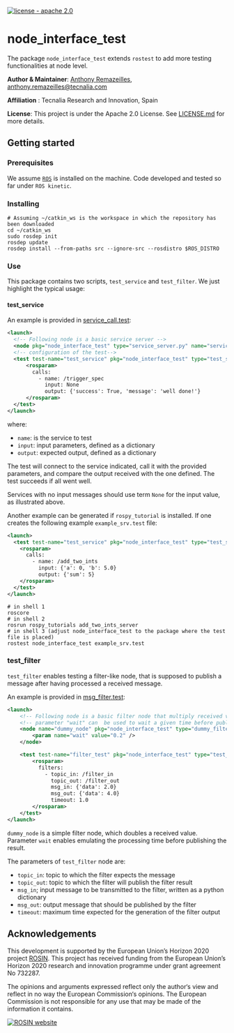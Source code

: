[![license - apache 2.0](https://img.shields.io/:license-Apache%202.0-blue.svg)](https://opensource.org/licenses/Apache-2.0)

# node_interface_test

The package `node_interface_test` extends `rostest` to add more testing functionalities at node level.

**Author & Maintainer**: [Anthony Remazeilles](https://github.com/aremazeilles), anthony.remazeilles@tecnalia.com

**Affiliation** : Tecnalia Research and Innovation, Spain

**License**: This project is under the Apache 2.0 License.
See [LICENSE.md](LICENSE.md) for more details.

## Getting started

### Prerequisites

We assume [`ROS`][ros] is installed on the machine.
Code developed and tested so far under `ROS kinetic`.

[ros]: http://www.ros.org/

### Installing

```shell
# Assuming ~/catkin_ws is the workspace in which the repository has been downloaded
cd ~/catkin_ws
sudo rosdep init
rosdep update
rosdep install --from-paths src --ignore-src --rosdistro $ROS_DISTRO
```

### Use

This package contains two scripts, `test_service` and `test_filter`.
We just highlight the typical usage:

#### test_service

An example is provided in [service_call.test](node_interface_test/test/service_call.test):

```xml
<launch>
  <!-- Following node is a basic service server -->
  <node pkg="node_interface_test" type="service_server.py" name="service_server"/>
  <!-- configuration of the test-->
  <test test-name="test_service" pkg="node_interface_test" type="test_service" >
      <rosparam>
        calls:
          - name: /trigger_spec
            input: None
            output: {'success': True, 'message': 'well done!'}
      </rosparam>
  </test>
</launch>
```

where:

* `name`: is the service to test
* `input`: input parameters, defined as a dictionary
* `output`: expected output, defined as a dictionary

The test will connect to the service indicated, call it with the provided parameters, and compare the output received with the one defined.
The test succeeds if all went well.

Services with no input messages should use term `None` for the input value, as illustrated above.

Another example can be generated if `rospy_tutorial` is installed.
If one creates the following example `example_srv.test` file:

```xml
<launch>
  <test test-name="test_service" pkg="node_interface_test" type="test_service" >
    <rosparam>
      calls:
        - name: /add_two_ints
          input: {'a': 0, 'b': 5.0}
          output: {'sum': 5}
    </rosparam>
  </test>
</launch>
```

```shell
# in shell 1
roscore
# in shell 2
rosrun rospy_tutorials add_two_ints_server
# in shell 3 (adjust node_interface_test to the package where the test file is placed)
rostest node_interface_test example_srv.test
```

### test_filter


`test_filter` enables testing a filter-like node, that is supposed to publish a message after having processed a received message.

An example is provided in [msg_filter.test](node_interface_test/test/msg_filter.test):

```xml
<launch>
    <!-- Following node is a basic filter node that multiply received value by 2, and publish it. -->
    <!-- parameter "wait" can  be used to wait a given time before publishing the result. -->
    <node name="dummy_node" pkg="node_interface_test" type="dummy_filter.py">
        <param name="wait" value="0.2" />
    </node>

    <test test-name="filter_test" pkg="node_interface_test" type="test_filter">
        <rosparam>
          filters:
            - topic_in: /filter_in
              topic_out: /filter_out
              msg_in: {'data': 2.0}
              msg_out: {'data': 4.0}
              timeout: 1.0
        </rosparam>
    </test>
</launch>
```

`dummy_node` is a simple filter node, which doubles a received value.
Parameter `wait` enables emulating the processing time before publishing the result.

The parameters of `test_filter` node are:

* `topic_in`: topic to which the filter expects the message
* `topic_out`: topic to which the filter will publish the filter result
* `msg_in`; input message to be transmitted to the filter, written as a python dictionary
* `msg_out`: output message that should be published by the filter
* `timeout`: maximum time expected for the generation of the filter output

## Acknowledgements

This development is supported by the European Union’s Horizon 2020 project [ROSIN][rosin_website].
This project has received funding from the European Union’s Horizon 2020 research and innovation programme under
grant agreement No 732287.

The opinions and arguments expressed reflect only the author‘s view and reflect in no way the European Commission‘s opinions.
The European Commission is not responsible for any use that may be made of the information it contains.

[![ROSIN website][rosin_logo]][rosin_website]

[rosin_logo]: http://rosin-project.eu/wp-content/uploads/2017/03/Logo_ROSIN_CMYK-Website.png
[rosin_website]: http://rosin-project.eu/ "Go to website"
